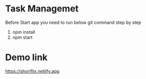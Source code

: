 # Task Managemet

Before Start app you need to run below git command step by step

1. npm install
2. npm start


# Demo link
 https://shoriflix.netlify.app
